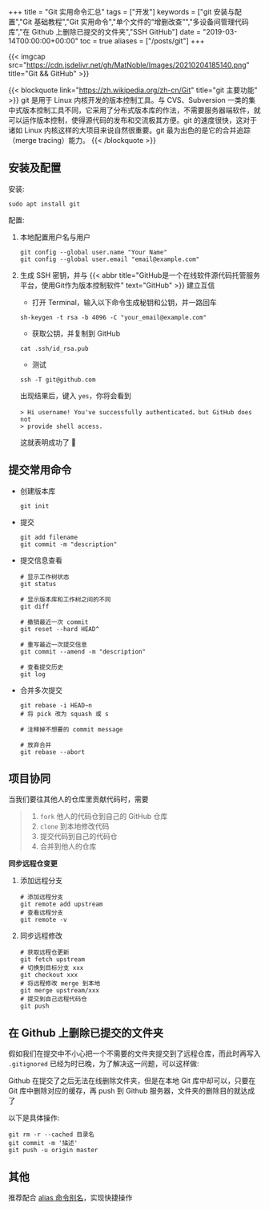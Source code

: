 +++
title = "Git 实用命令汇总"
tags = ["开发"]
keywords = ["git 安装与配置","Git 基础教程","Git 实用命令","单个文件的“增删改查”","多设备间管理代码库","在 Github 上删除已提交的文件夹","SSH GitHub"]
date = "2019-03-14T00:00:00+00:00"
toc = true
aliases = ["/posts/git"]
+++

{{< imgcap src="https://cdn.jsdelivr.net/gh/MatNoble/Images/20210204185140.png" title="Git && GitHub" >}}

{{< blockquote link="https://zh.wikipedia.org/zh-cn/Git" title="git 主要功能" >}}
git 是用于 Linux 内核开发的版本控制工具。与 CVS、Subversion 一类的集中式版本控制工具不同，它采用了分布式版本库的作法，不需要服务器端软件，就可以运作版本控制，使得源代码的发布和交流极其方便。git 的速度很快，这对于诸如 Linux 内核这样的大项目来说自然很重要。git 最为出色的是它的合并追踪（merge tracing）能力。
{{< /blockquote >}}

## 安装及配置

安装:

```shell
sudo apt install git
```

配置:

1. 本地配置用户名与用户

   ```shell
   git config --global user.name "Your Name"
   git config --global user.email "email@example.com"
   ```

2. 生成 SSH 密钥，并与 {{< abbr title="GitHub是一个在线软件源代码托管服务平台，使用Git作为版本控制软件" text="GitHub" >}} 建立互信

   - 打开 Terminal，输入以下命令生成秘钥和公钥，并一路回车

   ```shell
   sh-keygen -t rsa -b 4096 -C "your_email@example.com"
   ```

   - 获取公钥，并复制到 GitHub

   ```shell
   cat .ssh/id_rsa.pub
   ```

   - 测试

   ```shell
   ssh -T git@github.com
   ```

   出现结果后，键入 `yes`，你将会看到

   ```shell
   > Hi username! You've successfully authenticated，but GitHub does not
   > provide shell access.
   ```

   这就表明成功了 🎉

## 提交常用命令

- 创建版本库

  ```shell
  git init
  ```

- 提交

  ```shell
  git add filename
  git commit -m "description"
  ```

- 提交信息查看

  ```shell
  # 显示工作树状态
  git status

  # 显示版本库和工作树之间的不同
  git diff

  # 撤销最近一次 commit
  git reset --hard HEAD^

  # 重写最近一次提交信息
  git commit --amend -m "description"

  # 查看提交历史
  git log
  ```

- 合并多次提交

  ```shell
  git rebase -i HEAD~n
  # 将 pick 改为 squash 或 s

  # 注释掉不想要的 commit message

  # 放弃合并
  git rebase --abort
  ```

## 项目协同

当我们要往其他人的仓库里贡献代码时，需要

> 1. `fork` 他人的代码仓到自己的 GitHub 仓库
> 2. `clone` 到本地修改代码
> 3. 提交代码到自己的代码仓
> 4. 合并到他人的仓库

**同步远程仓变更**

1. 添加远程分支
   ```shell
   # 添加远程分支
   git remote add upstream
   # 查看远程分支
   git remote -v
   ```
2. 同步远程修改
   ```shell
   # 获取远程仓更新
   git fetch upstream
   # 切换到目标分支 xxx
   git checkout xxx
   # 将远程修改 merge 到本地
   git merge upstream/xxx
   # 提交到自己远程代码仓
   git push
   ```

## 在 Github 上删除已提交的文件夹

假如我们在提交中不小心把一个不需要的文件夹提交到了远程仓库，而此时再写入 `.gitignored` 已经为时已晚，为了解决这一问题，可以这样做:

Github 在提交了之后无法在线删除文件夹，但是在本地 Git 库中却可以，只要在 Git 库中删除对应的缓存，再 push 到 Github 服务器，文件夹的删除目的就达成了

以下是具体操作:

```shell
git rm -r --cached 目录名
git commit -m '描述'
git push -u origin master
```

## 其他

推荐配合 [alias 命令别名](https://matnoble.github.io/tech/ubuntu/install-zsh/#alias-%E5%91%BD%E4%BB%A4%E5%88%AB%E5%90%8D)，实现快捷操作
